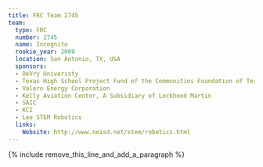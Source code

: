 ```yaml
---
title: FRC Team 2745
team:
  type: FRC
  number: 2745
  name: Incognito
  rookie_year: 2009
  location: San Antonio, TX, USA
  sponsors:
  - DeVry Univeristy
  - Texas High School Project Fund of the Communities Foundation of Texas
  - Valero Energy Corporation
  - Kelly Aviation Center, A Subsidiary of Lockheed Martin
  - SAIC
  - KCI
  - Lee STEM Robotics
  links:
    Website: http://www.neisd.net/stem/robotics.html
---
```


{% include remove_this_line_and_add_a_paragraph %}